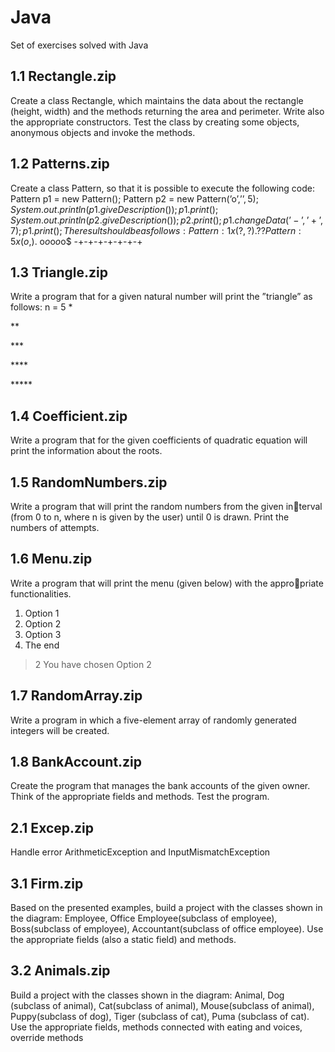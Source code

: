# Java
Set of exercises solved with Java

1.1 Rectangle.zip
  --
  Create a class Rectangle, which maintains the data about the rectangle (height, width) and the methods returning the area and perimeter.
    Write also the appropriate constructors. Test the class by creating some objects, anonymous objects and invoke the methods.
    
1.2 Patterns.zip
  -- 
  Create a class Pattern, so that it is possible to execute the following code:
     Pattern p1 = new Pattern();
     Pattern p2 = new Pattern(’o’,’$’,5);
     System.out.println(p1.giveDescription());
     p1.print();
     System.out.println(p2.giveDescription());
     p2.print();
     p1.changeData(’-’,’+’,7);
     p1.print();
     The result should be as follows:
     Pattern: 1 x (?,?).
     ??
     Pattern: 5 x (o,$).
     o$o$o$o$o$
     -+-+-+-+-+-+-+
     
1.3 Triangle.zip
  -- 
   Write a program that for a given natural number will print the ”triangle” as follows:
  n = 5
*

\**

\***

\****

\*****

1.4 Coefficient.zip
  --
  Write a program that for the given coefficients of quadratic equation will
print the information about the roots.

1.5 RandomNumbers.zip
  --
Write a program that will print the random numbers from the given interval (from 0 to n, where n is given by the user) until 0 is drawn. Print
the numbers of attempts.

1.6 Menu.zip
  --
Write a program that will print the menu (given below) with the appropriate functionalities.
1. Option 1
2. Option 2
3. Option 3
4. The end
> 2
You have chosen Option 2

1.7 RandomArray.zip
  --
Write a program in which a five-element array of randomly generated
integers will be created.

1.8 BankAccount.zip
  --
Create the program that manages the bank accounts of the
given owner. Think of the appropriate fields and methods. Test the
program.
  
2.1 Excep.zip
  --
  Handle error ArithmeticException and InputMismatchException
  
3.1 Firm.zip
  --
  Based on the presented examples, build a project with the classes shown in
the diagram: Employee, Office Employee(subclass of employee), Boss(subclass of employee), Accountant(subclass of office employee). Use the appropriate fields (also a static field) and methods.

3.2 Animals.zip
  --
  Build a project with the classes shown in the diagram: Animal, Dog (subclass of animal), Cat(subclass of animal), Mouse(subclass of animal), Puppy(subclass of dog), Tiger (subclass of cat), Puma (subclass of cat). Use the appropriate
fields, methods connected with eating and voices, override methods

